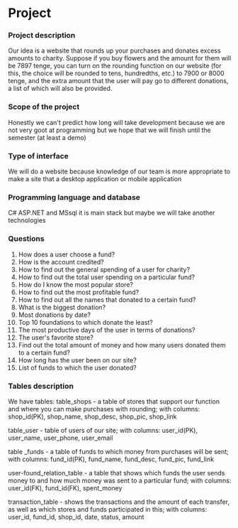 # Project

### Project description
Our idea is a website that rounds up your purchases and donates excess amounts to charity. Suppose if you buy flowers and the amount for them will be 7897 tenge, you can turn on the rounding function on our website (for this, the choice will be rounded to tens, hundredths, etc.) to 7900 or 8000 tenge, and the extra amount that the user will pay go to different donations, a list of which will also be provided.

### Scope of the project
Honestly we can't predict how long will take development because we are not very goot at programming  but we hope that we will finish until the semester (at least a demo)

### Type of interface
We will do a website because knowledge of our team is more appropriate to make a site that a desktop application or mobile application

### Programming language and database
C# ASP.NET and MSsql it is main stack but maybe we will take another technologies

### Questions
1. How does a user choose a fund?
2. How is the account credited?
3. How to find out the general spending of a user for charity?
4. How to find out the total user spending on a particular fund?
5. How do I know the most popular store?
6. How to find out the most profitable fund?
7. How to find out all the names that donated to a certain fund?
8. What is the biggest donation?
9. Most donations by date?
10. Top 10 foundations to which donate the least?
11. The most productive days of the user in terms of donations?
12. The user's favorite store?
13. Find out the total amount of money and how many users donated them to a certain fund?
14. How long has the user been on our site?
15. List of funds to which the user donated?

### Tables description
We have tables:
table_shops - a table of stores that support our function and where you can make purchases with rounding; with columns: shop_id(PK), shop_name, shop_desc, shop_pic, shop_link

table_user - table of users of our site; with columns: user_id(PK), user_name, user_phone, user_email

table _funds - a table of funds to which money from purchases will be sent; with columns: fund_id(PK), fund_name, fund_desc, fund_pic, fund_link

user-found_relation_table - a table that shows which funds the user sends money to and how much money was sent to a particular fund; with columns: user_id(FK),  fund_id(FK), spent_money

transaction_table - shows the transactions and the amount of each transfer, as well as which stores and funds participated in this; with columns: user_id,  fund_id, shop_id, date, status, amount


